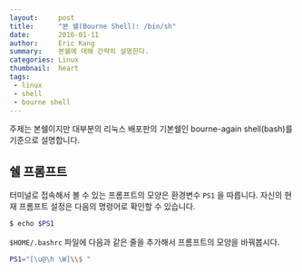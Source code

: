 ```yaml
---
layout:     post
title:      "본 쉘(Bourne Shell): /bin/sh"
date:       2016-01-11
author:     Eric Kang
summary:    본쉘에 대해 간략히 설명한다.
categories: Linux
thumbnail:  heart
tags:
 - linux
 - shell
 - bourne shell
---
```

주제는 본쉘이지만 대부분의 리눅스 배포판의 기본쉘인 bourne-again shell(bash)를 기준으로 설명합니다.

## 쉘 프롬프트

터미널로 접속해서 볼 수 있는 프롬프트의 모양은 환경변수 `PS1` 을 따릅니다. 자신의 현재 프롬프트 설정은 다음의 명령어로 확인할 수 있습니다.


``` bash
$ echo $PS1
```

`$HOME/.bashrc` 파일에 다음과 같은 줄을 추가해서 프롬프트의 모양을 바꿔봅시다.

``` bash
PS1="[\u@\h \W]\\$ "
```

